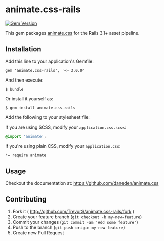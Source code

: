 # animate.css-rails

[![Gem Version](https://badge.fury.io/rb/animate.css-rails.png)](http://badge.fury.io/rb/animate.css-rails)

This gem packages [animate.css](https://github.com/daneden/animate.css) for the Rails 3.1+ asset pipeline.

## Installation

Add this line to your application's Gemfile:
```
gem 'animate.css-rails', '~> 3.0.0'
```

And then execute:
```
$ bundle
```

Or install it yourself as:
```
$ gem install animate.css-rails
```

Add the following to your stylesheet file:

If you are using SCSS, modify your `application.css.scss`:
```scss
@import 'animate';
```

If you're using plain CSS, modify your `application.css`:
```css
*= require animate
```

## Usage

Checkout the documentation at: https://github.com/daneden/animate.css

## Contributing

1. Fork it ( http://github.com/TrevorS/animate.css-rails/fork )
2. Create your feature branch (`git checkout -b my-new-feature`)
3. Commit your changes (`git commit -am 'Add some feature'`)
4. Push to the branch (`git push origin my-new-feature`)
5. Create new Pull Request
